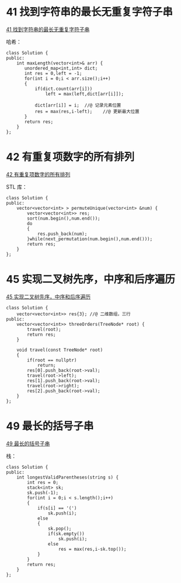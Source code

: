 # 41 找到字符串的最长无重复字符子串

[41 找到字符串的最长无重复字符子串](https://www.nowcoder.com/practice/b56799ebfd684fb394bd315e89324fb4?tpId=190&&tqId=35220&rp=1&ru=/ta/job-code-high-rd&qru=/ta/job-code-high-rd/question-ranking)

哈希：

```
class Solution {
public:
    int maxLength(vector<int>& arr) {
       unordered_map<int,int> dict;
	   int res = 0,left = -1;
	   for(int i = 0;i < arr.size();i++)
	   {
		   if(dict.count(arr[i]))
			   left = max(left,dict[arr[i]]);
           
           dict[arr[i]] = i;  //@ 记录元素位置
		   res = max(res,i-left);    //@ 更新最大位置
	   }
	   return res;
    }
};
```


# 42 有重复项数字的所有排列

[42 有重复项数字的所有排列](https://www.nowcoder.com/practice/a43a2b986ef34843ac4fdd9159b69863?tpId=190&&tqId=35952&rp=1&ru=/ta/job-code-high-rd&qru=/ta/job-code-high-rd/question-ranking)

STL 库：

```
class Solution {
public:
    vector<vector<int> > permuteUnique(vector<int> &num) {
        vector<vector<int>> res;
		sort(num.begin(),num.end());
		do
		{
			res.push_back(num);
		}while(next_permutation(num.begin(),num.end()));
		return res;
    }
};
```

# 45 实现二叉树先序，中序和后序遍历

[45 实现二叉树先序，中序和后序遍历](https://www.nowcoder.com/practice/a9fec6c46a684ad5a3abd4e365a9d362?tpId=190&&tqId=35221&rp=1&ru=/ta/job-code-high-rd&qru=/ta/job-code-high-rd/question-ranking)

```
class Solution {
	vector<vector<int>> res{3}; //@ 二维数组，三行
public:
    vector<vector<int>> threeOrders(TreeNode* root) {
        travel(root);
		return res;
    }
	
	void travel(const TreeNode* root)
	{
		if(root == nullptr)
			return;
		res[0].push_back(root->val);		
		travel(root->left);
		res[1].push_back(root->val);
		travel(root->right);
		res[2].push_back(root->val);
	}
};
```

# 49 最长的括号子串

[49 最长的括号子串](https://www.nowcoder.com/practice/45fd68024a4c4e97a8d6c45fc61dc6ad?tpId=190&&tqId=35191&rp=1&ru=/ta/job-code-high-rd&qru=/ta/job-code-high-rd/question-ranking)

栈：

```
class Solution {
public:
    int longestValidParentheses(string s) {
        int res = 0;
        stack<int> sk;
        sk.push(-1);
        for(int i = 0;i < s.length();i++)
        {
            if(s[i] == '(')
                sk.push(i);
            else
            {
                sk.pop();
                if(sk.empty())
                    sk.push(i);
                else
                    res = max(res,i-sk.top());
            }
        }
        return res;
    }
};
```

